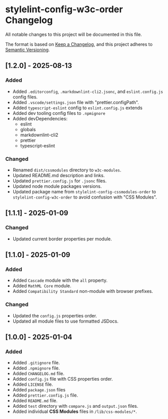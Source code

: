 # stylelint-config-w3c-order Changelog

All notable changes to this project will be documented in this file.

The format is based on [Keep a Changelog](https://keepachangelog.com/en/1.1.0/),
and this project adheres to [Semantic Versioning](https://semver.org/spec/v2.0.0.html).

## [1.2.0] - 2025-08-13

### Added

- Added `.editorconfig`, `.markdownlint-cli2.jsonc`, and `eslint.config.js` config files.
- Added `.vscode/settings.json` file with "prettier.configPath".
- Added `typescript-eslint` config to `eslint.config.js` extends
- Added dev tooling config files to `.npmignore`
- Added devDependencies:
  - eslint
  - globals
  - markdownlint-cli2
  - prettier
  - typescript-eslint

### Changed

- Renamed `dist/cssmodules` directory to `w3c-modules`.
- Updated README.md description and links.
- Updated `prettier.config.js` for `.jsonc` files.
- Updated node module packages versions.
- Updated package name from `stylelint-config-cssmodules-order` to `stylelint-config-w3c-order` to avoid confusion with "CSS Modules".

## [1.1.1] - 2025-01-09

### Changed

- Updated current border properties per module.

## [1.1.0] - 2025-01-09

### Added

- Added `Cascade` module with the `all` property.
- Added `MathML Core` module.
- Added `Compatibility Standard` non-module with browser prefixes.

### Changed

- Updated the `config.js` properties order.
- Updated all module files to use formatted JSDocs.

## [1.0.0] - 2025-01-04

### Added

- Added `.gitignore` file.
- Added `.npmignore` file.
- Added `CHANGELOG.md` file.
- Added `config.js` file with CSS properties order.
- Added `LICENSE` file.
- Added `package.json` files
- Added `prettier.config.js` file.
- Added `README.md` file.
- Added `test` directory with `compare.js` and `output.json` files.
- Added individual **CSS Modules** files in `/lib/css-modules/*`.
